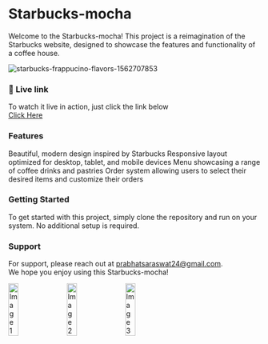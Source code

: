 # Starbucks-mocha

Welcome to the Starbucks-mocha! This project is a reimagination of the Starbucks website, designed to showcase the features and functionality of a coffee house.
<br>

![starbucks-frappucino-flavors-1562707853](https://user-images.githubusercontent.com/71027441/216239231-6ee36f4a-d9a1-4e7a-a7ab-8376e53bd00a.gif)
<br>


### 📍 Live link
To watch it live in action, just click the link below
<br>
[Click Here](https://starbucks-mocha.vercel.app/)
<br>

### Features
Beautiful, modern design inspired by Starbucks
Responsive layout optimized for desktop, tablet, and mobile devices
Menu showcasing a range of coffee drinks and pastries
Order system allowing users to select their desired items and customize their orders
<br>

### Getting Started
To get started with this project, simply clone the repository and run on your system. 
No additional setup is required.
<br>

<!-- Contribute
We're always looking for contributors to help improve this project. If you're interested, feel free to fork the repository and submit a pull request. -->

### Support
For support, please reach out at prabhatsaraswat24@gmail.com.
<br>
We hope you enjoy using this Starbucks-mocha!
<br>

<div align="centre" style="display: flex;">
  <img  src="https://user-images.githubusercontent.com/71027441/216245338-2225671d-6211-4383-9094-7c545815db03.gif" alt="Image 1" width="20%" height="auto" style="margin-right: 16px;">
  <img src="https://user-images.githubusercontent.com/71027441/216245371-2356a43a-1b9a-4acd-9db7-ce905ccf12bd.gif" alt="Image 2" width="20%" height="auto" style="margin-right: 16px;">
  <img src="https://user-images.githubusercontent.com/71027441/216245386-b639e426-5329-4635-895f-dc9fb9a56721.gif" alt="Image 3" width="20%" height="auto" style="margin-right: 16px;">
</div>






